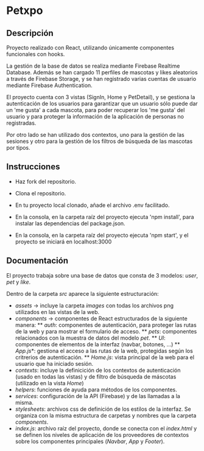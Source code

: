 # Petxpo

## Descripción

Proyecto realizado con React, utilizando únicamente componentes funcionales con hooks.

La gestión de la base de datos se realiza mediante Firebase Realtime Database. Además se han cargado 11 perfiles de mascotas y likes aleatorios a través de Firebase Storage, y se han registrado varias cuentas de usuario mediante Firebase Authentication.

El proyecto cuenta con 3 vistas (SignIn, Home y PetDetail), y se gestiona la autenticación de los usuarios para garantizar que un usuario sólo puede dar un 'me gusta' a cada mascota, para poder recuperar los 'me gusta' del usuario y para proteger la información de la aplicación de personas no registradas.

Por otro lado se han utilizado dos contextos, uno para la gestión de las sesiones y otro para la gestión de los filtros de búsqueda de las mascotas por tipos.

## Instrucciones

- Haz fork del repositorio.

- Clona el repositorio.

- En tu proyecto local clonado, añade el archivo .env facilitado.

- En la consola, en la carpeta raíz del proyecto ejecuta 'npm install', para instalar las dependencias del package.json.

- En la consola, en la carpeta raíz del proyecto ejecuta 'npm start', y el proyecto se iniciará en localhost:3000

## Documentación

El proyecto trabaja sobre una base de datos que consta de 3 modelos: *user*, *pet* y *like*.

Dentro de la carpeta *src* aparece la siguiente estructuración:

* *assets* → incluye la carpeta *images* con todas los archivos png utilizados en las vistas de la web.
* *components* → componentes de React estructurados de la siguiente manera:
  ** *auth*: componentes de autenticación, para proteger las rutas de la web y para mostrar el formulario de acceso.
  ** *pets*: componentes relacionados con la muestra de datos del modelo *pet*.
  ** *UI*: componentes de elementos de la interfaz (navbar, botones, ...)
  ** *App.js**: gestiona el acceso a las rutas de la web, protegidas según los critrerios de autenticación.
  ** *Home.js*: vista principal de la web para el usuario que ha iniciado sesión.
* *contexts*: incluye la definicición de los contextos de autenticación (usado en todas las vistas) y de filtro de búsqueda de máscotas (utilizado en la vista *Home*)
* *helpers*: funciones de ayuda para métodos de los componentes.
* *services*: configuración de la API (Firebase) y de las llamadas a la misma.
* *stylesheets*: archivos css de definición de los estilos de la interfaz. Se organiza con la misma estructura de carpetas y nombres que la carpeta *components*.
* *index.js*: archivo raíz del proyecto, donde se conecta con el *index.html* y se definen los niveles de aplicación de los proveedores de contextos sobre los componentes principales (*Navbar*, *App* y *Footer*).